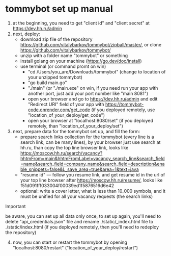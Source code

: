# tommybot set up manual
1. at the beginning, you need to get "client id" and "client secret" at https://dev.hh.ru/admin
2. next, deploy:
   - download zip file of the repository https://github.com/vitalybarkov/tommybot/zipball/master/, or clone https://github.com/vitalybarkov/tommybot/
   - unzip with a folder name "tommybot" or something
   - install golang on your machine (https://go.dev/doc/install)
   - use terminal (or command promt on win)
      - "cd /Users/you_are/Downloads/tommybot" (change to location of your unzipped tommybot)
      - "go build main.go"
      - "./main" (or "./main.exe" on win, if you need run your app with another port, just add your port number like "main 8081")
      - open your browser and go to https://dev.hh.ru/admin and edit "Redirect URI" field of your app with https://tommybot-code.onrender.com/get_code (if you deployed remotely, use "location_of_your_deploy/get_code") 
      - open your browser at "localhost:8080/set" (if you deployed remotely, than "location_of_your_deploy/set")
3. next, prepare data for the tommybot set up, and fill the form:
   - prepare search links collection for the tommybot (every line is a search link, can be many lines), by your browser just use search at hh.ru, than copy the top line browser link, looks like https://moscow.hh.ru/search/vacancy?hhtmFrom=main&hhtmFromLabel=vacancy_search_line&search_field=name&search_field=company_name&search_field=description&enable_snippets=false&L_save_area=true&area=1&text=java
   - "resume id" — follow you resume link, and get resume id in the url of your top line browser after https://moscow.hh.ru/resume/, looks like f51d091fff033004f00039ed1f5876516d6e42
   - optional: write a cover letter, what is less than 10_000 symbols, and it must be unified for all your vacancy requests (the search links)
> [!IMPORTANT]
> be aware, you can set up all data only once, to set up again, you'll need to delete "api_credentials.json" file and rename ./static/_index.html file to ./static/index.html (if you deployed remotely, then you'll need to redeploy the repository)
4. now, you can start or restart the tommybot by opening "localhost:8080/restart" ("location_of_your_deploy/restart")
